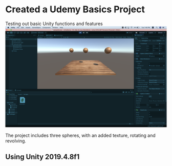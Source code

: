 # Created a Udemy Basics Project 
Testing out basic Unity functions and features
![Final Result](https://github.com/parthit/ARApps-/blob/master/UnityBasics/Images/FinalSS.png)

The project includes three spheres, with an added texture, rotating and revolving. 

## Using Unity 2019.4.8f1
